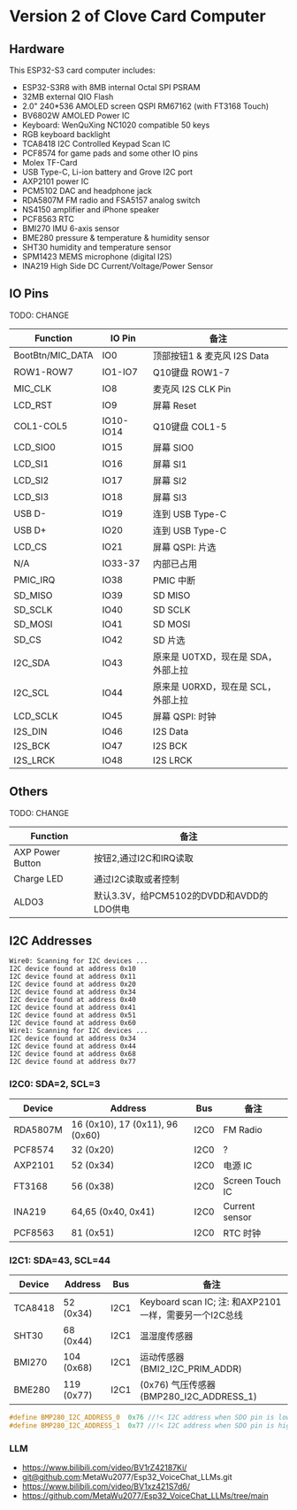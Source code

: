 # Version 2 of Clove Card Computer

## Hardware

This ESP32-S3 card computer includes:

* ESP32-S3R8 with 8MB internal Octal SPI PSRAM
* 32MB external QIO Flash
* 2.0" 240*536 AMOLED screen QSPI RM67162 (with FT3168 Touch)
* BV6802W AMOLED Power IC
* Keyboard: WenQuXing NC1020 compatible 50 keys
* RGB keyboard backlight
* TCA8418 I2C Controlled Keypad Scan IC
* PCF8574 for game pads and some other IO pins
* Molex TF-Card
* USB Type-C, Li-ion battery and Grove I2C port
* AXP2101 power IC
* PCM5102 DAC and headphone jack
* RDA5807M FM radio and FSA5157 analog switch
* NS4150 amplifier and iPhone speaker
* PCF8563 RTC
* BMI270 IMU 6-axis sensor
* BME280 pressure & temperature & humidity sensor
* SHT30 humidity and temperature sensor
* SPM1423 MEMS microphone (digital I2S)
* INA219 High Side DC Current/Voltage/Power Sensor 

## IO Pins

TODO: CHANGE

| Function | IO Pin | 备注 |
| -- | -- | -- |
| BootBtn/MIC_DATA | IO0 | 顶部按钮1 & 麦克风 I2S Data |
| ROW1-ROW7 | IO1-IO7 | Q10键盘 ROW1-7 |
| MIC_CLK | IO8 | 麦克风 I2S CLK Pin |
| LCD_RST | IO9 | 屏幕 Reset |
| COL1-COL5 | IO10-IO14 | Q10键盘 COL1-5 |
| LCD_SIO0 | IO15 | 屏幕 SIO0 |
| LCD_SI1  | IO16 | 屏幕 SI1 |
| LCD_SI2  | IO17 | 屏幕 SI2 |
| LCD_SI3  | IO18 | 屏幕 SI3 |
| USB D- | IO19 | 连到 USB Type-C |
| USB D+ | IO20 | 连到 USB Type-C |
| LCD_CS | IO21 | 屏幕 QSPI: 片选 |
| N/A | IO33-37 | 内部已占用 |
| PMIC_IRQ | IO38 | PMIC 中断 |
| SD_MISO | IO39 | SD MISO |
| SD_SCLK | IO40 | SD SCLK |
| SD_MOSI | IO41 | SD MOSI |
| SD_CS   | IO42 | SD 片选 |
| I2C_SDA | IO43 | 原来是 U0TXD，现在是 SDA，外部上拉 |
| I2C_SCL | IO44 | 原来是 U0RXD，现在是 SCL，外部上拉 |
| LCD_SCLK| IO45 | 屏幕 QSPI: 时钟 |
| I2S_DIN | IO46 | I2S Data |
| I2S_BCK | IO47 | I2S BCK  |
| I2S_LRCK| IO48 | I2S LRCK |

## Others

TODO: CHANGE

| Function | 备注 |
| -- | -- |
| AXP Power Button | 按钮2,通过I2C和IRQ读取 |
| Charge LED | 通过I2C读取或者控制 |
| ALDO3 | 默认3.3V，给PCM5102的DVDD和AVDD的LDO供电 |


## I2C Addresses

```
Wire0: Scanning for I2C devices ...
I2C device found at address 0x10
I2C device found at address 0x11
I2C device found at address 0x20
I2C device found at address 0x34
I2C device found at address 0x40
I2C device found at address 0x41
I2C device found at address 0x51
I2C device found at address 0x60
Wire1: Scanning for I2C devices ...
I2C device found at address 0x34
I2C device found at address 0x44
I2C device found at address 0x68
I2C device found at address 0x77
```

### I2C0: SDA=2, SCL=3


| Device | Address |  Bus | 备注 |
| -- | -- | -- | -- |
| RDA5807M | 16 (0x10), 17 (0x11), 96 (0x60) | I2C0 | FM Radio |
| PCF8574 | 32 (0x20) | I2C0 | ? |
| AXP2101 | 52 (0x34)  | I2C0 | 电源 IC |
| FT3168  | 56 (0x38)  | I2C0 | Screen Touch IC |
| INA219  | 64,65 (0x40, 0x41)  | I2C0 | Current sensor |
| PCF8563 | 81 (0x51)  | I2C0 | RTC 时钟 |



### I2C1: SDA=43, SCL=44

| Device | Address |  Bus | 备注 |
| -- | -- | -- | -- |
| TCA8418 | 52 (0x34)  | I2C1 | Keyboard scan IC; 注: 和AXP2101一样，需要另一个I2C总线 |
| SHT30   | 68 (0x44)  | I2C1 | 温湿度传感器 |
| BMI270  | 104 (0x68) | I2C1 | 运动传感器 (BMI2_I2C_PRIM_ADDR) |
| BME280  | 119 (0x77) | I2C1 | (0x76) 气压传感器 (BMP280_I2C_ADDRESS_1) |


```C
#define BMP280_I2C_ADDRESS_0  0x76 //!< I2C address when SDO pin is low
#define BMP280_I2C_ADDRESS_1  0x77 //!< I2C address when SDO pin is high
```


### LLM
* https://www.bilibili.com/video/BV1rZ42187Ki/
* git@github.com:MetaWu2077/Esp32_VoiceChat_LLMs.git
* https://www.bilibili.com/video/BV1xz421S7d6/
* https://github.com/MetaWu2077/Esp32_VoiceChat_LLMs/tree/main
